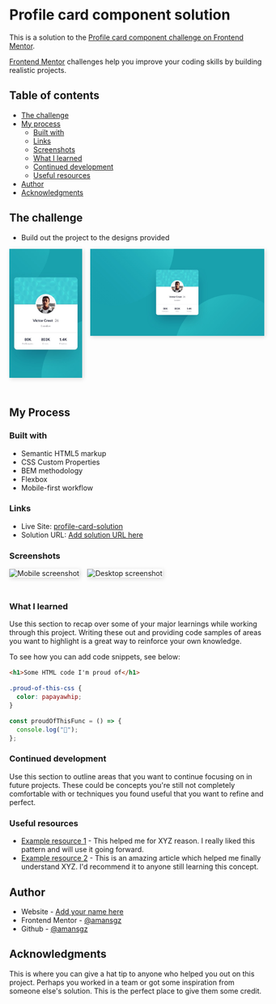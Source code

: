 # Profile card component solution

This is a solution to the [Profile card component challenge on Frontend Mentor](https://www.frontendmentor.io/challenges/profile-card-component-cfArpWshJ).

[Frontend Mentor](https://www.frontendmentor.io) challenges help you improve your coding skills by building realistic projects.

## Table of contents

- [The challenge](#the-challenge)
- [My process](#my-process)
  - [Built with](#built-with)
  - [Links](#links)
  - [Screenshots](#screenshots)
  - [What I learned](#what-i-learned)
  - [Continued development](#continued-development)
  - [Useful resources](#useful-resources)
- [Author](#author)
- [Acknowledgments](#acknowledgments)

## The challenge

- Build out the project to the designs provided

<div style="display: flex; gap: 1rem; padding-bottom: 1.5rem;">
  <div>
    <img style="box-shadow: 2px 2px 8px rgba(0, 0, 0, 0.15);" src="./design/mobile-design.jpg" alt=" Preview Card desktop design" width="320">
  </div>
  <div>
    <img style="box-shadow: 2px 2px 8px rgba(0, 0, 0, 0.15);" src="./design/desktop-design.jpg" alt=" Preview Card desktop design" width="768">
  </div>
</div>

## My Process

### Built with

- Semantic HTML5 markup
- CSS Custom Properties
- BEM methodology
- Flexbox
- Mobile-first workflow

### Links

- Live Site: [profile-card-solution](https://profile-card-solution-css.netlify.app)
- Solution URL: [Add solution URL here](https://your-solution-url.com)

### Screenshots

<div style="display: flex; gap: 1rem; padding-bottom: 1.5rem;">
  <div>
    <img style="box-shadow: 2px 2px 8px rgba(0, 0, 0, 0.15);" src="./design/screenshots/mobile-screenshot.png" alt="Mobile screenshot" width="320">
  </div>
  <div>
    <img style="box-shadow: 2px 2px 8px rgba(0, 0, 0, 0.15);" src="./design/screenshots/desktop-screenshot.png" alt="Desktop screenshot" width="768">
  </div>
</div>

### What I learned

Use this section to recap over some of your major learnings while working through this project. Writing these out and providing code samples of areas you want to highlight is a great way to reinforce your own knowledge.

To see how you can add code snippets, see below:

```html
<h1>Some HTML code I'm proud of</h1>
```

```css
.proud-of-this-css {
  color: papayawhip;
}
```

```js
const proudOfThisFunc = () => {
  console.log("🎉");
};
```

### Continued development

Use this section to outline areas that you want to continue focusing on in future projects. These could be concepts you're still not completely comfortable with or techniques you found useful that you want to refine and perfect.

### Useful resources

- [Example resource 1](https://www.example.com) - This helped me for XYZ reason. I really liked this pattern and will use it going forward.
- [Example resource 2](https://www.example.com) - This is an amazing article which helped me finally understand XYZ. I'd recommend it to anyone still learning this concept.

## Author

- Website - [Add your name here](https://www.your-site.com)
- Frontend Mentor - [@amansgz](https://www.frontendmentor.io/profile/amansgz)
- Github - [@amansgz](https://www.github.com/amansgz)

## Acknowledgments

This is where you can give a hat tip to anyone who helped you out on this project. Perhaps you worked in a team or got some inspiration from someone else's solution. This is the perfect place to give them some credit.
